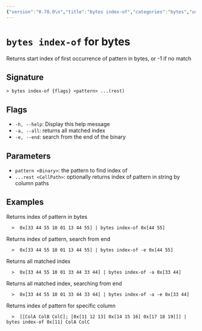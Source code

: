 ```yaml
---
{"version":"0.70.0\n","title":"bytes index-of","categories":"bytes","usage":"Returns start index of first occurrence of pattern in bytes, or -1 if no match\n"}
---
```

<!-- THIS FILE IS GENERATED BY update_book_commands.cjs USING NUSHELL'S HELP COMMANDS.
REFRAIN FROM EDITING IT MANUALLY.-->
# <code>bytes index-of</code> for bytes

<div class='command-title'>Returns start index of first occurrence of pattern in bytes, or -1 if no match</div>

## Signature

```> bytes index-of {flags} <pattern> ...(rest)```

## Flags

 * ```-h, --help```: Display this help message
 * ```-a, --all```: returns all matched index
 * ```-e, --end```: search from the end of the binary
## Parameters

 * ```pattern <Binary>```: the pattern to find index of
 * ```...rest <CellPath>```: optionally returns index of pattern in string by column paths
## Examples

  Returns index of pattern in bytes
```shell
  >  0x[33 44 55 10 01 13 44 55] | bytes index-of 0x[44 55]
```
  Returns index of pattern, search from end
```shell
  >  0x[33 44 55 10 01 13 44 55] | bytes index-of -e 0x[44 55]
```
  Returns all matched index
```shell
  >  0x[33 44 55 10 01 33 44 33 44] | bytes index-of -a 0x[33 44]
```
  Returns all matched index, searching from end
```shell
  >  0x[33 44 55 10 01 33 44 33 44] | bytes index-of -a -e 0x[33 44]
```
  Returns index of pattern for specific column
```shell
  >  [[ColA ColB ColC]; [0x[11 12 13] 0x[14 15 16] 0x[17 18 19]]] | bytes index-of 0x[11] ColA ColC
```


